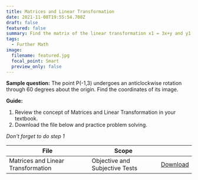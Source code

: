 ```yaml
---
title: Matrices and Linear Transformation
date: 2021-11-08T19:55:54.708Z
draft: false
featured: false
summary: Find the matrix of the linear transformation x1 = 3x+y and y1 = 2x-3y.
tags:
  - Further Math
image:
  filename: featured.jpg
  focal_point: Smart
  preview_only: false
---
```


**Sample question:**  The point P(-1,3) undergoes an anticlockwise rotation through 60 degrees about the origin. Find the coordinates of its image.

**Guide:**
1. Review the concept of Matrices and Linear Transformation in your textbook.
2. Download the file below and practice problem solving.

_Don't forget to do step 1_

| File                       |  Scope                       |             |
| -------------------------- |------------------------------| ----------- |
| Matrices and Linear Transformation     | Objective and Subjective Tests    | [Download](https://drive.google.com/uc?export=download&id=1AL41GOXzY1LAlZH-24yC-9zO4-7xMrLO)       |



